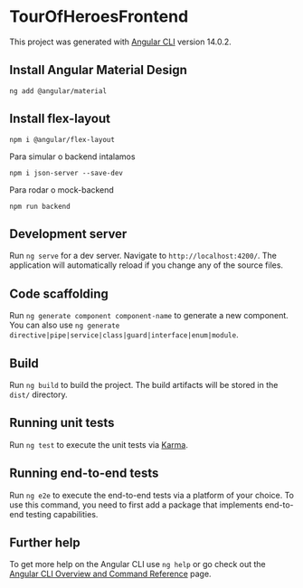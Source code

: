# TourOfHeroesFrontend

This project was generated with [Angular CLI](https://github.com/angular/angular-cli) version 14.0.2.



## Install Angular Material Design
```
ng add @angular/material
```
## Install flex-layout
```
npm i @angular/flex-layout
```

Para simular o backend intalamos
```
npm i json-server --save-dev
```
Para rodar o mock-backend

```
npm run backend
```

## Development server

Run `ng serve` for a dev server. Navigate to `http://localhost:4200/`. The application will automatically reload if you change any of the source files.

## Code scaffolding

Run `ng generate component component-name` to generate a new component. You can also use `ng generate directive|pipe|service|class|guard|interface|enum|module`.

## Build

Run `ng build` to build the project. The build artifacts will be stored in the `dist/` directory.

## Running unit tests

Run `ng test` to execute the unit tests via [Karma](https://karma-runner.github.io).

## Running end-to-end tests

Run `ng e2e` to execute the end-to-end tests via a platform of your choice. To use this command, you need to first add a package that implements end-to-end testing capabilities.

## Further help

To get more help on the Angular CLI use `ng help` or go check out the [Angular CLI Overview and Command Reference](https://angular.io/cli) page.
